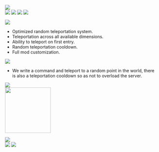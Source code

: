 ![](https://i.imgur.com/WB5YJsT.png)   
[![](https://i.imgur.com/B4evs2K.png)](https://discord.gg/VSGEVagRPq) [![](https://i.imgur.com/uquQMuU.png)](https://github.com/VecooDEV/ExtraRTP/wiki) [![](https://i.imgur.com/eaHjYUQ.png)](https://www.patreon.com/Vecoo) [![](https://i.imgur.com/yPBPV5c.png)](https://ko-fi.com/vecoo)

![](https://i.imgur.com/uC23hGv.png)
* Optimized random teleportation system.
* Teleportation across all available dimensions.
* Ability to teleport on first entry.
* Random teleportation cooldown.
* Full mod customization.

![](https://i.imgur.com/AACXM1B.png)
* We write a command and teleport to a random point in the world, there is also a teleportation cooldown so as not to overload the server.

![](https://i.imgur.com/iCmv0br.png)   
[<img height="150" src="https://i.imgur.com/suGlOwq.png" width="150"/>](https://www.curseforge.com/minecraft/mc-mods/extralib)

![](https://i.imgur.com/lX7HG2b.png)   
[![](https://i.imgur.com/x3JMFRv.png)](https://www.curseforge.com/minecraft/mc-mods/extrartp) [![](https://i.imgur.com/Q6tm4Fv.png)](https://modrinth.com/mod/extrartp)

